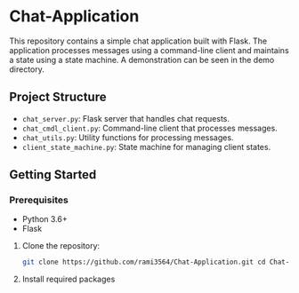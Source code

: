 # Chat-Application

This repository contains a simple chat application built with Flask. The application processes messages using a command-line client and maintains a state using a state machine. A demonstration can be seen in the demo directory.

## Project Structure

- `chat_server.py`: Flask server that handles chat requests.
- `chat_cmdl_client.py`: Command-line client that processes messages.
- `chat_utils.py`: Utility functions for processing messages.
- `client_state_machine.py`: State machine for managing client states.

## Getting Started

### Prerequisites

- Python 3.6+
- Flask

1. Clone the repository:

   ```bash
   git clone https://github.com/rami3564/Chat-Application.git cd Chat-Application

2. Install required packages
